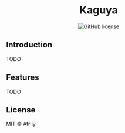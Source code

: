 <h1 align="center" style="border-bottom: none;">Kaguya</h1>
<p align="center">
	<img alt="GitHub license" src="https://img.shields.io/badge/license-MIT-blue.svg">
</p>

## Introduction

TODO

## Features

TODO

## License

MIT © Atriiy
